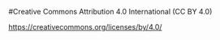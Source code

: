 #Creative Commons Attribution 4.0 International (CC BY 4.0)


https://creativecommons.org/licenses/by/4.0/
